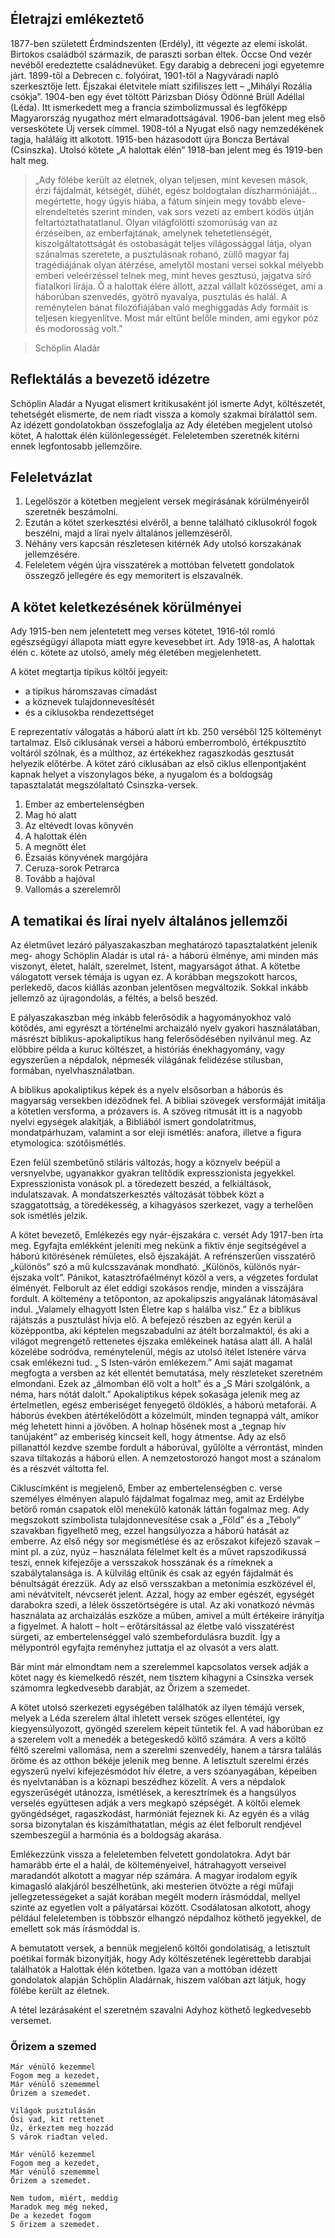 ## Életrajzi emlékeztető

1877-ben született Érdmindszenten (Erdély), itt végezte az elemi iskolát. Birtokos családból származik, de paraszti sorban éltek. Öccse Ond vezér nevéből eredeztette családnevüket. Egy darabig a debreceni jogi egyetemre járt. 1899-től a Debrecen c. folyóirat, 1901-től a Nagyváradi napló szerkesztője lett. Éjszakai életvitele miatt szifiliszes lett – „Mihályi Rozália csókja”. 1904-ben egy évet töltött Párizsban Diósy Ödönné Brüll Adéllal (Léda). Itt ismerkedett meg a francia szimbolizmussal és legfőképp Magyarország nyugathoz mért elmaradottságával. 1906-ban jelent meg első verseskötete Új versek címmel. 1908-tól a Nyugat első nagy nemzedékének tagja, haláláig itt alkotott. 1915-ben házasodott újra Boncza Bertával (Csinszka). Utolsó kötete „A halottak élén” 1918-ban jelent meg és 1919-ben halt meg.

>„Ady fölébe került az életnek, olyan teljesen, mint kevesen mások, érzi fájdalmát, kétségét, dühét, egész boldogtalan díszharmóniáját…megértette, hogy úgyis hiába, a fátum sínjein megy tovább eleve- elrendeltetés szerint minden, vak sors vezeti az embert ködös útján feltartóztathatatlanul. Olyan világfölötti szomorúság van az érzéseiben, az emberfajtának, amelynek tehetetlenségét, kiszolgáltatottságát és ostobaságát teljes világossággal látja, olyan szánalmas szeretete, a pusztulásnak rohanó, züllő magyar faj tragédiájának olyan átérzése, amelytől mostani versei sokkal mélyebb emberi veleérzéssel telnek meg, mint heves gesztusú, jajgatva síró fiatalkori lírája. Ő a halottak élére állott, azzal vállalt közösséget, ami a háborúban szenvedés, gyötrő nyavalya, pusztulás és halál. A reménytelen bánat filozófiájában való meghiggadás Ady formáit is teljesen kiegyenlítve. Most már eltűnt belőle minden, ami egykor póz és modorosság volt.”

>Schöplin Aladár

## Reflektálás a bevezető idézetre

Schöplin Aladár a Nyugat elismert kritikusaként jól ismerte Adyt, költészetét, tehetségét elismerte, de nem riadt vissza a komoly szakmai bírálattól sem. Az idézett gondolatokban összefoglalja az Ady életében megjelent utolsó kötet, A halottak élén különlegességét. Feleletemben szeretnék kitérni ennek legfontosabb jellemzőire.

## Feleletvázlat

1. Legelőször a kötetben megjelent versek megírásának körülményeiről szeretnék beszámolni.
2. Ezután a kötet szerkesztési elvéről, a benne található ciklusokról fogok beszélni, majd a lírai nyelv általános jellemzéséről.
3. Néhány vers kapcsán részletesen kitérnék Ady utolsó korszakának jellemzésére.
4. Feleletem végén újra visszatérek a mottóban felvetett gondolatok összegző jellegére és egy memoritert is elszavalnék.

## A kötet keletkezésének körülményei

Ady 1915-ben nem jelentetett meg verses kötetet, 1916-tól romló egészségügyi állapota miatt egyre kevesebbet írt. Ady 1918-as, A halottak élén c. kötete az utolsó, amely még életében megjelenhetett.

A kötet megtartja tipikus költői jegyeit:

 - a tipikus háromszavas címadást
 - a köznevek tulajdonnevesítését
 - és a ciklusokba rendezettséget

E reprezentatív válogatás a háború alatt írt kb. 250 verséből 125 költeményt tartalmaz. Első ciklusának versei a háború emberromboló, értékpusztító voltáról szólnak, és a múlthoz, az értékekhez ragaszkodás gesztusát helyezik előtérbe. A kötet záró ciklusában az első ciklus ellenpontjaként kapnak helyet a viszonylagos béke, a nyugalom és a boldogság tapasztalatát megszólaltató Csinszka-versek.

1. Ember az embertelenségben
2. Mag hó alatt
3. Az eltévedt lovas könyvén
4. A halottak élén
5. A megnőtt élet
6. Ézsaiás könyvének margójára
7. Ceruza-sorok Petrarca
8. Tovább a hajóval
9. Vallomás a szerelemről

## A tematikai és lírai nyelv általános jellemzői

Az életművet lezáró pályaszakaszban meghatározó tapasztalatként jelenik meg- ahogy Schöplin Aladár is utal rá- a háború élménye, ami minden más viszonyt, életet, halált, szerelmet, Istent, magyarságot áthat. A kötetbe válogatott versek témája is ugyan ez. A korábban megszokott harcos, perlekedő, dacos kiállás azonban jelentősen megváltozik. Sokkal inkább jellemző az újragondolás, a féltés, a belső beszéd.

E pályaszakaszban még inkább felerősödik a hagyományokhoz való kötődés, ami egyrészt a történelmi archaizáló nyelv gyakori használatában, másrészt biblikus-apokaliptikus hang felerősödésében nyilvánul meg. Az előbbire példa a kuruc költészet, a históriás énekhagyomány, vagy egyszerűen a népdalok, népmesék világának felidézése stílusban, formában, nyelvhasználatban.

A biblikus apokaliptikus képek és a nyelv elsősorban a háborús és magyarság versekben idéződnek fel. A bibliai szövegek versformáját imitálja a kötetlen versforma, a prózavers is. A szöveg ritmusát itt is a nagyobb nyelvi egységek alakítják, a Bibliából ismert gondolatritmus, mondatpárhuzam, valamint a sor eleji ismétlés: anafora, illetve a figura etymologica: szótőismétlés.

Ezen felül szembetűnő stiláris változás, hogy a köznyelv beépül a versnyelvbe, ugyanakkor gyakran telítődik expresszionista jegyekkel. Expresszionista vonások pl. a töredezett beszéd, a felkiáltások, indulatszavak. A mondatszerkesztés változását többek közt a szaggatottság, a töredékesség, a kihagyásos szerkezet, vagy a terhelően sok ismétlés jelzik.

A kötet bevezető, Emlékezés egy nyár-éjszakára c. versét Ady 1917-ben írta meg. Egyfajta emlékként jeleníti meg nekünk a fiktív énje segítségével a háború kitörésének rémületes, első éjszakáját. A refrénszerűen visszatérő „különös” szó a mű kulcsszavának mondható. „Különös, különös nyár-éjszaka volt”. Pánikot, katasztrófaélményt közöl a vers, a végzetes fordulat élményét. Felborult az élet eddigi szokásos rendje, minden a visszájára fordult. A költemény a tetőponton, az apokalipszis angyalának látomásával indul. „Valamely elhagyott Isten Életre kap s halálba visz.” Ez a biblikus rájátszás a pusztulást hívja elő. A befejező részben az egyén kerül a középpontba, aki képtelen megszabadulni az átélt borzalmaktól, és aki a világot megrengető rettenetes éjszaka emlékeinek hatása alatt áll. A halál közelébe sodródva, reménytelenül, mégis az utolsó ítélet Istenére várva csak emlékezni tud. „ S Isten-várón emlékezem.” Ami saját magamat megfogta a versben az két ellentét bemutatása, mely részleteket szeretném elmondani. Ezek az „álmomban élő volt a holt” és a „S Mári szolgálónk, a néma, hars nótát dalolt.” Apokaliptikus képek sokasága jelenik meg az értelmetlen, egész emberiséget fenyegető öldöklés, a háború metaforái. A háborús években átértékelődött a közelmúlt, minden tegnappá vált, amikor még lehetett hinni a jövőben. A holnap hősének most a „tegnap hív tanújaként” az emberiség kincseit kell, hogy átmentse. Ady az első pillanattól kezdve szembe fordult a háborúval, gyűlölte a vérrontást, minden szava tiltakozás a háború ellen. A nemzetostorozó hangot most a szánalom és a részvét váltotta fel.

Cikluscímként is megjelenő, Ember az embertelenségben c. verse személyes élményen alapuló fájdalmat fogalmaz meg, amit az Erdélybe betörő román csapatok elől menekülő katonák láttán fogalmaz meg. Ady megszokott szimbolista tulajdonnevesítése csak a „Föld” és a „Téboly” szavakban figyelhető meg, ezzel hangsúlyozza a háború hatását az emberre. Az első négy sor megismétlése és az erőszakot kifejező szavak – mint pl. a zúz, nyúz – használata félelmet kelt és a művet rapszodikussá teszi, ennek kifejezője a versszakok hosszának és a rímeknek a szabálytalansága is. A külvilág eltűnik és csak az egyén fájdalmát és bénultságát érezzük. Ady az első versszakban a metonímia eszközével él, ami névátvitelt, névcserét jelent. Azzal, hogy az ember egészét, egységét darabokra szedi, a lélek összetörtségére is utal. Az aki vonatkozó névmás használata az archaizálás eszköze a műben, amivel a múlt értékeire irányítja a figyelmet. A halott – holt – erőtársítással az életbe való visszatérést sürgeti, az embertelenséggel való szembefordulásra buzdít. Így a mélypontról egyfajta reményhez juttatja el az olvasót a vers alatt.

Bár mint már elmondtam nem a szerelemmel kapcsolatos versek adják a kötet nagy és kiemelkedő részét, nem tisztem kihagyni a Csinszka versek számomra legkedvesebb darabját, az Őrizem a szemedet.

A kötet utolsó szerkezeti egységében találhatók az ilyen témájú versek, melyek a Léda szerelem által ihletett versek szöges ellentétei, így kiegyensúlyozott, gyöngéd szerelem képeit tüntetik fel. A vad háborúban ez a szerelem volt a menedék a betegeskedő költő számára. A vers a költő féltő szerelmi vallomása, nem a szerelmi szenvedély, hanem a társra találás öröme és az otthon békéje jelenik meg benne. A letisztult szerelmi érzés egyszerű nyelvi kifejezésmódot hív életre, a vers szóanyagában, képeiben és nyelvtanában is a köznapi beszédhez közelít. A vers a népdalok egyszerűségét utánozza, ismétlések, a keresztrímek és a hangsúlyos verselés együttesen adják a vers megkapó szépségét. A költői elemek gyöngédséget, ragaszkodást, harmóniát fejeznek ki. Az egyén és a világ sorsa bizonytalan és kiszámíthatatlan, mégis az élet felborult rendjével szembeszegül a harmónia és a boldogság akarása.

Emlékezzünk vissza a feleletemben felvetett gondolatokra. Adyt bár hamarább érte el a halál, de költeményeivel, hátrahagyott verseivel maradandót alkotott a magyar nép számára. A magyar irodalom egyik kimagasló alakjáról beszélhetünk, aki mesterien ötvözte a régi műfaji jellegzetességeket a saját korában megélt modern írásmóddal, mellyel szinte az egyetlen volt a pályatársai között. Csodálatosan alkotott, ahogy például feleletemben is többször elhangzó népdalhoz köthető jegyekkel, de emellett sok más írásmóddal is.

A bemutatott versek, a bennük megjelenő költői gondolatiság, a letisztult poétikai formák bizonyítják, hogy Ady költészetének legérettebb darabjai találhatók a Halottak élén kötetben. Igaza van a mottóban idézett gondolatok alapján Schöplin Aladárnak, hiszem valóban azt látjuk, hogy fölébe került az életnek.

A tétel lezárásaként el szeretném szavalni Adyhoz köthető legkedvesebb versemet.

### Őrizem a szemed

    Már vénülő kezemmel
    Fogom meg a kezedet,
    Már vénülő szememmel
    Őrizem a szemedet.

    Világok pusztulásán
    Ősi vad, kit rettenet
    Űz, érkeztem meg hozzád
    S várok riadtan veled.

    Már vénülő kezemmel
    Fogom meg a kezedet,
    Már vénülő szememmel
    Őrizem a szemedet.

    Nem tudom, miért, meddig
    Maradok meg még neked,
    De a kezedet fogom
    S őrizem a szemedet.
